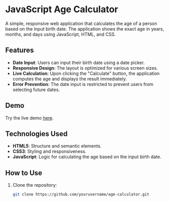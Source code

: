 # JavaScript Age Calculator

A simple, responsive web application that calculates the age of a person based on the input birth date. The application shows the exact age in years, months, and days using JavaScript, HTML, and CSS.

## Features
- **Date Input**: Users can input their birth date using a date picker.
- **Responsive Design**: The layout is optimized for various screen sizes.
- **Live Calculation**: Upon clicking the "Calculate" button, the application computes the age and displays the result immediately.
- **Error Prevention**: The date input is restricted to prevent users from selecting future dates.

## Demo
Try the live demo [here](#).

## Technologies Used
- **HTML5**: Structure and semantic elements.
- **CSS3**: Styling and responsiveness.
- **JavaScript**: Logic for calculating the age based on the input birth date.

## How to Use
1. Clone the repository:
   ```bash
   git clone https://github.com/yourusername/age-calculator.git
